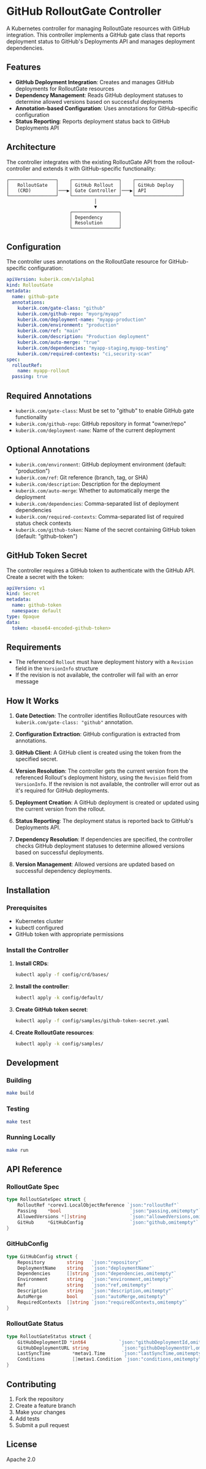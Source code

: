 # GitHub RolloutGate Controller

A Kubernetes controller for managing RolloutGate resources with GitHub integration. This controller implements a GitHub gate class that reports deployment status to GitHub's Deployments API and manages deployment dependencies.

## Features

- **GitHub Deployment Integration**: Creates and manages GitHub deployments for RolloutGate resources
- **Dependency Management**: Reads GitHub deployment statuses to determine allowed versions based on successful deployments
- **Annotation-based Configuration**: Uses annotations for GitHub-specific configuration
- **Status Reporting**: Reports deployment status back to GitHub Deployments API

## Architecture

The controller integrates with the existing RolloutGate API from the rollout-controller and extends it with GitHub-specific functionality:

```
┌─────────────────┐    ┌─────────────────┐    ┌─────────────────┐
│   RolloutGate   │    │ GitHub Rollout  │    │ GitHub Deploy   │
│   (CRD)         │───▶│ Gate Controller │───▶│ API             │
└─────────────────┘    └─────────────────┘    └─────────────────┘
                                │
                                ▼
                       ┌─────────────────┐
                       │ Dependency      │
                       │ Resolution      │
                       └─────────────────┘
```

## Configuration

The controller uses annotations on the RolloutGate resource for GitHub-specific configuration:

```yaml
apiVersion: kuberik.com/v1alpha1
kind: RolloutGate
metadata:
  name: github-gate
  annotations:
    kuberik.com/gate-class: "github"
    kuberik.com/github-repo: "myorg/myapp"
    kuberik.com/deployment-name: "myapp-production"
    kuberik.com/environment: "production"
    kuberik.com/ref: "main"
    kuberik.com/description: "Production deployment"
    kuberik.com/auto-merge: "true"
    kuberik.com/dependencies: "myapp-staging,myapp-testing"
    kuberik.com/required-contexts: "ci,security-scan"
spec:
  rolloutRef:
    name: myapp-rollout
  passing: true
```

## Required Annotations

- `kuberik.com/gate-class`: Must be set to "github" to enable GitHub gate functionality
- `kuberik.com/github-repo`: GitHub repository in format "owner/repo"
- `kuberik.com/deployment-name`: Name of the current deployment

## Optional Annotations

- `kuberik.com/environment`: GitHub deployment environment (default: "production")
- `kuberik.com/ref`: Git reference (branch, tag, or SHA)
- `kuberik.com/description`: Description for the deployment
- `kuberik.com/auto-merge`: Whether to automatically merge the deployment
- `kuberik.com/dependencies`: Comma-separated list of deployment dependencies
- `kuberik.com/required-contexts`: Comma-separated list of required status check contexts
- `kuberik.com/github-token`: Name of the secret containing GitHub token (default: "github-token")

## GitHub Token Secret

The controller requires a GitHub token to authenticate with the GitHub API. Create a secret with the token:

```yaml
apiVersion: v1
kind: Secret
metadata:
  name: github-token
  namespace: default
type: Opaque
data:
  token: <base64-encoded-github-token>
```

## Requirements

- The referenced `Rollout` must have deployment history with a `Revision` field in the `VersionInfo` structure
- If the revision is not available, the controller will fail with an error message

## How It Works

1. **Gate Detection**: The controller identifies RolloutGate resources with `kuberik.com/gate-class: "github"` annotation.

2. **Configuration Extraction**: GitHub configuration is extracted from annotations.

3. **GitHub Client**: A GitHub client is created using the token from the specified secret.

4. **Version Resolution**: The controller gets the current version from the referenced Rollout's deployment history, using the `Revision` field from `VersionInfo`. If the revision is not available, the controller will error out as it's required for GitHub deployments.

5. **Deployment Creation**: A GitHub deployment is created or updated using the current version from the rollout.

6. **Status Reporting**: The deployment status is reported back to GitHub's Deployments API.

7. **Dependency Resolution**: If dependencies are specified, the controller checks GitHub deployment statuses to determine allowed versions based on successful deployments.

8. **Version Management**: Allowed versions are updated based on successful dependency deployments.

## Installation

### Prerequisites

- Kubernetes cluster
- kubectl configured
- GitHub token with appropriate permissions

### Install the Controller

1. **Install CRDs**:
   ```bash
   kubectl apply -f config/crd/bases/
   ```

2. **Install the controller**:
   ```bash
   kubectl apply -k config/default/
   ```

3. **Create GitHub token secret**:
   ```bash
   kubectl apply -f config/samples/github-token-secret.yaml
   ```

4. **Create RolloutGate resources**:
   ```bash
   kubectl apply -k config/samples/
   ```

## Development

### Building

```bash
make build
```

### Testing

```bash
make test
```

### Running Locally

```bash
make run
```

## API Reference

### RolloutGate Spec

```go
type RolloutGateSpec struct {
    RolloutRef *corev1.LocalObjectReference `json:"rolloutRef"`
    Passing    *bool                         `json:"passing,omitempty"`
    AllowedVersions *[]string                `json:"allowedVersions,omitempty"`
    GitHub     *GitHubConfig                 `json:"github,omitempty"`
}
```

### GitHubConfig

```go
type GitHubConfig struct {
    Repository        string   `json:"repository"`
    DeploymentName    string   `json:"deploymentName"`
    Dependencies      []string `json:"dependencies,omitempty"`
    Environment       string   `json:"environment,omitempty"`
    Ref               string   `json:"ref,omitempty"`
    Description       string   `json:"description,omitempty"`
    AutoMerge         bool     `json:"autoMerge,omitempty"`
    RequiredContexts  []string `json:"requiredContexts,omitempty"`
}
```

### RolloutGate Status

```go
type RolloutGateStatus struct {
    GitHubDeploymentID *int64            `json:"githubDeploymentId,omitempty"`
    GitHubDeploymentURL string            `json:"githubDeploymentUrl,omitempty"`
    LastSyncTime        *metav1.Time      `json:"lastSyncTime,omitempty"`
    Conditions          []metav1.Condition `json:"conditions,omitempty"`
}
```

## Contributing

1. Fork the repository
2. Create a feature branch
3. Make your changes
4. Add tests
5. Submit a pull request

## License

Apache 2.0
